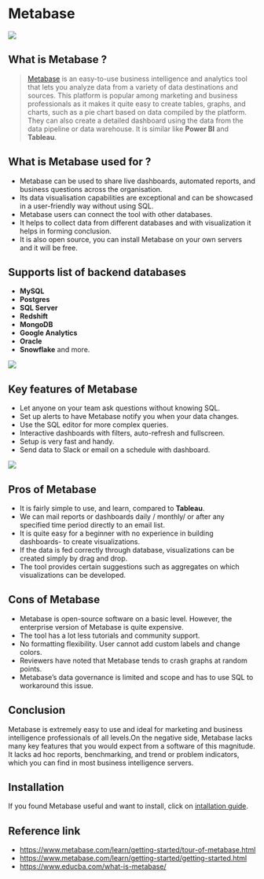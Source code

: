 # Metabase
![](https://res.cloudinary.com/hevo/image/upload/f_auto,q_auto/f_auto,q_auto/$wpsize_!_cld_full!,w_1200,h_630,c_scale/v1621578197/hevo-learn/5927b3e6-af6a-4ca9-92b8-6e26b9216192-1589988072377.png)
## What is Metabase ?
>[Metabase](https://www.metabase.com/) is an easy-to-use business intelligence and analytics tool that lets you analyze data from a variety of data destinations and sources.
This platform is popular among marketing and business professionals as it makes it quite easy to create tables, graphs, and charts, such as a pie chart based on data compiled by the platform. They can also create a detailed dashboard using the data from the data pipeline or data warehouse.
It is similar like **Power BI** and **Tableau**.

## What is Metabase used for ?
- Metabase can be used to share live dashboards, automated reports, and business questions across the organisation.
- Its data visualisation capabilities are exceptional and can be showcased in a user-friendly way without using SQL.
- Metabase users can connect the tool with other databases.
- It helps to collect data from different databases and with visualization it helps in forming conclusion.
- It is also open source, you can install Metabase on your own servers and it will be free.
## Supports list of backend databases

- **MySQL**
- **Postgres**
- **SQL Server**
- **Redshift**
- **MongoDB**
- **Google Analytics**
- **Oracle**
- **Snowflake** and more.
  
![](https://www.metabase.com/learn/images/scaling-metabase/metabase-setup-diagram.png)

## Key features of Metabase
- Let anyone on your team ask questions without knowing SQL.
- Set up alerts to have Metabase notify you when your data changes.
- Use the SQL editor for more complex queries.
- Interactive dashboards with filters, auto-refresh and fullscreen.
- Setup is very fast and handy.
- Send data to Slack or email on a schedule with dashboard.

![](https://d2908q01vomqb2.cloudfront.net/cb4e5208b4cd87268b208e49452ed6e89a68e0b8/2018/03/30/metabase.jpg)

## Pros of Metabase
- It is fairly simple to use, and learn, compared to **Tableau**.
- We can mail reports or dashboards daily / monthly/ or after any specified time period directly to an email list.
- It is quite easy for a beginner with no experience in building dashboards- to create visualizations.
- If the data is fed correctly through database, visualizations can be created simply by drag and drop.
- The tool provides certain suggestions such as aggregates on which visualizations can be developed.
  
## Cons of Metabase
- Metabase is open-source software on a basic level. However, the enterprise version of Metabase is quite expensive.
- The tool has a lot less tutorials and community support.
- No formatting flexibility. User cannot add custom labels and change colors.
- Reviewers have noted that Metabase tends to crash graphs at random points.
- Metabase’s data governance is limited and scope and has to use SQL to workaround this issue.

## Conclusion
Metabase is extremely easy to use and ideal for marketing and business intelligence professionals of all levels.On the negative side, Metabase lacks many key features that you would expect from a software of this magnitude. It lacks ad hoc reports, benchmarking, and trend or problem indicators, which you can find in most business intelligence servers.
  
## Installation
If you found Metabase useful and want to install, click on [intallation guide](https://www.metabase.com/docs/latest/operations-guide/installing-metabase.html).

## Reference link
- https://www.metabase.com/learn/getting-started/tour-of-metabase.html
- https://www.metabase.com/learn/getting-started/getting-started.html
- https://www.educba.com/what-is-metabase/

